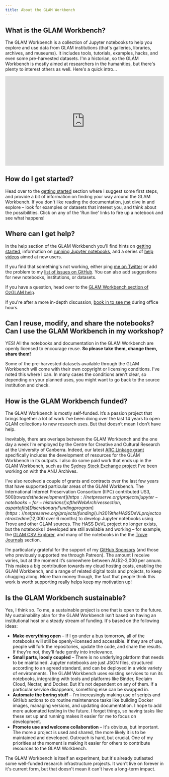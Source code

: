 ```yaml
---
title: About the GLAM Workbench
---
```


## What is the GLAM Workbench?

The GLAM Workbench is a collection of Jupyter notebooks to help you explore and use data from GLAM institutions (that's galleries, libraries, archives, and museums). It includes tools, tutorials, examples, hacks, and even some pre-harvested datasets. I'm a historian, so the GLAM Workbench is mostly aimed at researchers in the humanities, but there's plenty to interest others as well. Here's a quick intro...

<div style="padding:56.25% 0 0 0;position:relative;"><iframe src="https://player.vimeo.com/video/631475562?h=6b2e2b5636" style="position:absolute;top:0;left:0;width:100%;height:100%;" frameborder="0" allow="autoplay; fullscreen; picture-in-picture" allowfullscreen></iframe></div><script src="https://player.vimeo.com/api/player.js"></script>

## How do I get started?

Head over to the [getting started](https://glam-workbench.net/getting-started/) section where I suggest some first steps, and provide a bit of information on finding your way around the GLAM Workbench. If you don't like reading the documentation, just dive in and explore – look for examples or datasets that interest you, and think about the possibilities. Click on any of the 'Run live' links to fire up a notebook and see what happens!

## Where can I get help?

In the help section of the GLAM Workbench you'll find hints on [getting started](https://glam-workbench.net/getting-started/), information on [running Jupyter notebooks](https://glam-workbench.net/using-binder/), and a series of [help videos](https://www.youtube.com/playlist?list=PLAclcciEeCD2z2BWQ2r3xD_Q8c05HppfP) aimed at new users.

If you find that something's not working, either ping [me on Twitter](https://twitter.com/wragge) or add the problem to my [list of issues on GitHub](https://github.com/GLAM-Workbench/glam-workbench.github.io/issues). You can also add suggestions for new notebooks, institutions, or datasets.

If you have a question, head over to the [GLAM Workbench section of OzGLAM help](https://ozglam.chat/c/glam-workbench/8).

If you're after a more in-depth discussion, [book in to see me](https://calendly.com/timsherratt/30minchat) during office hours.

## Can I reuse, modify, and share the notebooks? Can I use the GLAM Workbench in my workshop?

YES! All the notebooks and documentation in the GLAM Workbench are openly licensed to encourage reuse. **So please take them, change them, share them!**

Some of the pre-harvested datasets available through the GLAM Workbench will come with their own copyright or licensing conditions. I've noted this where I can. In many cases the conditions aren't clear, so depending on your planned uses, you might want to go back to the source institution and check.

## How is the GLAM Workbench funded?

The GLAM Workbench is mostly self-funded. It’s a passion project that brings together a lot of work I’ve been doing over the last 14 years to open GLAM collections to new research uses. But that doesn’t mean I don’t have help. 

Inevitably, there are overlaps between the GLAM Workbench and the one day a week I’m employed by the Centre for Creative and Cultural Research at the University of Canberra. Indeed, our latest [ARC Linkage grant](https://dataportal.arc.gov.au/NCGP/Web/Grant/Grant/LP200301446) specifically includes the development of resources for the GLAM Workbench in its outputs. I also do some paid work that ends up in the GLAM Workbench, such as the [Sydney Stock Exchange project](https://glam-workbench.net/anu-archives/#sydney-stock-exchange-records) I've been working on with the ANU Archives.

I’ve also received a couple of grants and contracts over the last few years that have supported particular areas of the GLAM Workbench. The International Internet Preservation Consortium (IIPC) contributed US$3,500 [towards the development](https://netpreserve.org/projects/jupyter-notebooks-for-historians/) of the Web Archives section, as part of its [Discretionary Funding program](https://netpreserve.org/projects/funding/). In 2019 the HASS DeVL project contracted me ($12,000 over 6 months) to develop Jupyter notebooks using Trove and other GLAM sources. The HASS DeVL project no longer exists, but the notebooks I developed are still available and working – for example, the [GLAM CSV Explorer](https://glam-workbench.net/csv-explorer/), and many of the notebooks in the the [Trove Journals](https://glam-workbench.net/trove-journals/) section.

I’m particularly grateful for the support of my [GitHub Sponsors](https://glam-workbench.net/supporters/) (and those who previously supported me through Patreon). The amount I receive varies, but at the moment it’s somewhere between AU$2-3,000 per annum. This makes a big contribution towards my cloud hosting costs, enabling the GLAM Workbench, and a range of related digital tools and projects, to keep chugging along. More than money though, the fact that people think this work is worth supporting really helps keep my motivation up!

## Is the GLAM Workbench sustainable?

Yes, I think so. To me, a sustainable project is one that is open to the future. My sustainability plan for the GLAM Workbench isn't based on having an institutional host or a steady stream of funding. It's based on the following ideas:

* **Make everything open** – If I go under a bus tomorrow, all of the notebooks will still be openly-licensed and accessible. If they are of use, people will fork the repositories, update the code, and share the results. If they're not, they'll fade gently into irrelevance.
* **Small parts, loosly coupled** – There is no underlying platform that needs to be maintained. Jupyter notebooks are just JSON files, structured according to an agreed standard, and can be deployed in a wide variety of environments. The GLAM Workbench uses existing services to run its notebooks, integrating with tools and platforms like Binder, Reclaim Cloud, Nectar, and Docker. But it's not dependent on any of them. If a particular service disappears, something else can be swapped in.
* **Automate the boring stuff** – I'm increasingly making use of scripts and GitHub actions to do routine maintenance tasks like building Docker images, managing versions, and updating documentation. I hope to add more automated testing in the future. I forget things, so having tasks like these set up and running makes it easier for me to focus on development.
* **Promote use and welcome collaboration** – It's obvious, but important. The more a project is used and shared, the more likely it is to be maintained and developed. Outreach is hard, but crucial. One of my priorities at the moment is making it easier for others to contribute resources to the GLAM Workbench.

The GLAM Workbench is itself an experiment, but it's already outlasted some well-funded research infrastructure projects. It won't live on forever in it's current form, but that doesn't mean it can't have a long-term impact. 
